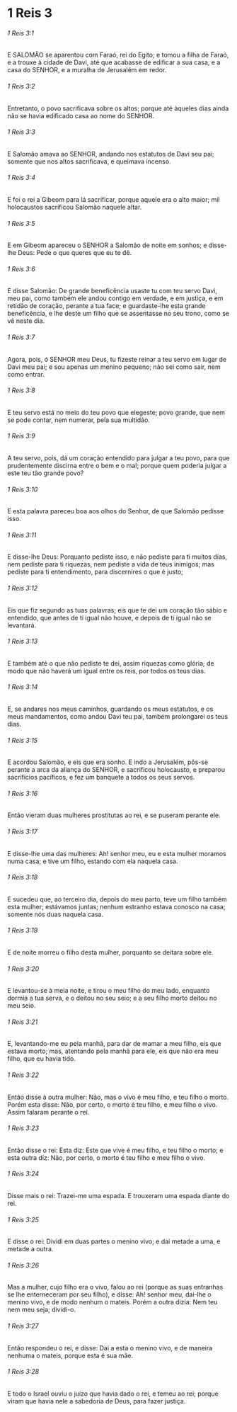 # 1 Reis 3

###### 1 Reis 3:1

E SALOMÃO se aparentou com Faraó, rei do Egito; e tomou a filha de Faraó, e a trouxe à cidade de Davi, até que acabasse de edificar a sua casa, e a casa do SENHOR, e a muralha de Jerusalém em redor.

###### 1 Reis 3:2

Entretanto, o povo sacrificava sobre os altos; porque até àqueles dias ainda não se havia edificado casa ao nome do SENHOR.

###### 1 Reis 3:3

E Salomão amava ao SENHOR, andando nos estatutos de Davi seu pai; somente que nos altos sacrificava, e queimava incenso.

###### 1 Reis 3:4

E foi o rei a Gibeom para lá sacrificar, porque aquele era o alto maior; mil holocaustos sacrificou Salomão naquele altar.

###### 1 Reis 3:5

E em Gibeom apareceu o SENHOR a Salomão de noite em sonhos; e disse-lhe Deus: Pede o que queres que eu te dê.

###### 1 Reis 3:6

E disse Salomão: De grande beneficência usaste tu com teu servo Davi, meu pai, como também ele andou contigo em verdade, e em justiça, e em retidão de coração, perante a tua face; e guardaste-lhe esta grande beneficência, e lhe deste um filho que se assentasse no seu trono, como se vê neste dia.

###### 1 Reis 3:7

Agora, pois, ó SENHOR meu Deus, tu fizeste reinar a teu servo em lugar de Davi meu pai; e sou apenas um menino pequeno; não sei como sair, nem como entrar.

###### 1 Reis 3:8

E teu servo está no meio do teu povo que elegeste; povo grande, que nem se pode contar, nem numerar, pela sua multidão.

###### 1 Reis 3:9

A teu servo, pois, dá um coração entendido para julgar a teu povo, para que prudentemente discirna entre o bem e o mal; porque quem poderia julgar a este teu tão grande povo?

###### 1 Reis 3:10

E esta palavra pareceu boa aos olhos do Senhor, de que Salomão pedisse isso.

###### 1 Reis 3:11

E disse-lhe Deus: Porquanto pediste isso, e não pediste para ti muitos dias, nem pediste para ti riquezas, nem pediste a vida de teus inimigos; mas pediste para ti entendimento, para discernires o que é justo;

###### 1 Reis 3:12

Eis que fiz segundo as tuas palavras; eis que te dei um coração tão sábio e entendido, que antes de ti igual não houve, e depois de ti igual não se levantará.

###### 1 Reis 3:13

E também até o que não pediste te dei, assim riquezas como glória; de modo que não haverá um igual entre os reis, por todos os teus dias.

###### 1 Reis 3:14

E, se andares nos meus caminhos, guardando os meus estatutos, e os meus mandamentos, como andou Davi teu pai, também prolongarei os teus dias.

###### 1 Reis 3:15

E acordou Salomão, e eis que era sonho. E indo a Jerusalém, pôs-se perante a arca da aliança do SENHOR, e sacrificou holocausto, e preparou sacrifícios pacíficos, e fez um banquete a todos os seus servos.

###### 1 Reis 3:16

Então vieram duas mulheres prostitutas ao rei, e se puseram perante ele.

###### 1 Reis 3:17

E disse-lhe uma das mulheres: Ah! senhor meu, eu e esta mulher moramos numa casa; e tive um filho, estando com ela naquela casa.

###### 1 Reis 3:18

E sucedeu que, ao terceiro dia, depois do meu parto, teve um filho também esta mulher; estávamos juntas; nenhum estranho estava conosco na casa; somente nós duas naquela casa.

###### 1 Reis 3:19

E de noite morreu o filho desta mulher, porquanto se deitara sobre ele.

###### 1 Reis 3:20

E levantou-se à meia noite, e tirou o meu filho do meu lado, enquanto dormia a tua serva, e o deitou no seu seio; e a seu filho morto deitou no meu seio.

###### 1 Reis 3:21

E, levantando-me eu pela manhã, para dar de mamar a meu filho, eis que estava morto; mas, atentando pela manhã para ele, eis que não era meu filho, que eu havia tido.

###### 1 Reis 3:22

Então disse à outra mulher: Não, mas o vivo é meu filho, e teu filho o morto. Porém esta disse: Não, por certo, o morto é teu filho, e meu filho o vivo. Assim falaram perante o rei.

###### 1 Reis 3:23

Então disse o rei: Esta diz: Este que vive é meu filho, e teu filho o morto; e esta outra diz: Não, por certo, o morto é teu filho e meu filho o vivo.

###### 1 Reis 3:24

Disse mais o rei: Trazei-me uma espada. E trouxeram uma espada diante do rei.

###### 1 Reis 3:25

E disse o rei: Dividi em duas partes o menino vivo; e dai metade a uma, e metade a outra.

###### 1 Reis 3:26

Mas a mulher, cujo filho era o vivo, falou ao rei (porque as suas entranhas se lhe enterneceram por seu filho), e disse: Ah! senhor meu, dai-lhe o menino vivo, e de modo nenhum o mateis. Porém a outra dizia: Nem teu nem meu seja; dividi-o.

###### 1 Reis 3:27

Então respondeu o rei, e disse: Dai a esta o menino vivo, e de maneira nenhuma o mateis, porque esta é sua mãe.

###### 1 Reis 3:28

E todo o Israel ouviu o juízo que havia dado o rei, e temeu ao rei; porque viram que havia nele a sabedoria de Deus, para fazer justiça.

